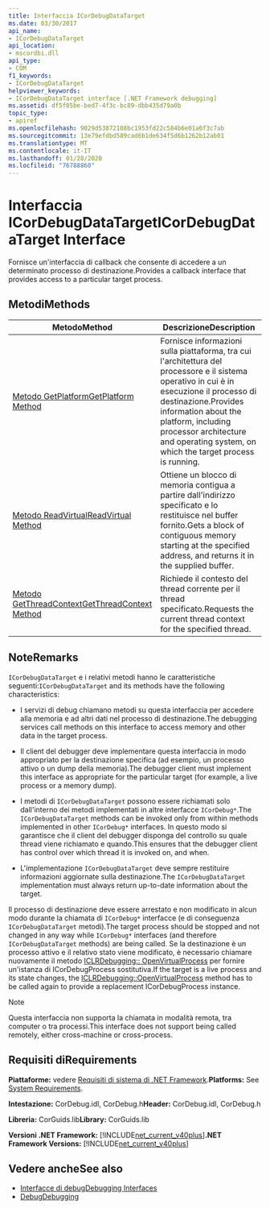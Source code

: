 ```yaml
---
title: Interfaccia ICorDebugDataTarget
ms.date: 03/30/2017
api_name:
- ICorDebugDataTarget
api_location:
- mscordbi.dll
api_type:
- COM
f1_keywords:
- ICorDebugDataTarget
helpviewer_keywords:
- ICorDebugDataTarget interface [.NET Framework debugging]
ms.assetid: df5f05be-bed7-4f3c-bc89-dbb435d79a0b
topic_type:
- apiref
ms.openlocfilehash: 9029d53872108bc1953fd22c584b6e01a6f3c7ab
ms.sourcegitcommit: 13e79efdbd589cad6b1de634f5d6b1262b12ab01
ms.translationtype: MT
ms.contentlocale: it-IT
ms.lasthandoff: 01/28/2020
ms.locfileid: "76788860"
---
```

# <a name="icordebugdatatarget-interface"></a><span data-ttu-id="c9c7d-102">Interfaccia ICorDebugDataTarget</span><span class="sxs-lookup"><span data-stu-id="c9c7d-102">ICorDebugDataTarget Interface</span></span>
<span data-ttu-id="c9c7d-103">Fornisce un'interfaccia di callback che consente di accedere a un determinato processo di destinazione.</span><span class="sxs-lookup"><span data-stu-id="c9c7d-103">Provides a callback interface that provides access to a particular target process.</span></span>  
  
## <a name="methods"></a><span data-ttu-id="c9c7d-104">Metodi</span><span class="sxs-lookup"><span data-stu-id="c9c7d-104">Methods</span></span>  
  
|<span data-ttu-id="c9c7d-105">Metodo</span><span class="sxs-lookup"><span data-stu-id="c9c7d-105">Method</span></span>|<span data-ttu-id="c9c7d-106">Descrizione</span><span class="sxs-lookup"><span data-stu-id="c9c7d-106">Description</span></span>|  
|------------|-----------------|  
|[<span data-ttu-id="c9c7d-107">Metodo GetPlatform</span><span class="sxs-lookup"><span data-stu-id="c9c7d-107">GetPlatform Method</span></span>](icordebugdatatarget-getplatform-method.md)|<span data-ttu-id="c9c7d-108">Fornisce informazioni sulla piattaforma, tra cui l'architettura del processore e il sistema operativo in cui è in esecuzione il processo di destinazione.</span><span class="sxs-lookup"><span data-stu-id="c9c7d-108">Provides information about the platform, including processor architecture and operating system, on which the target process is running.</span></span>|  
|[<span data-ttu-id="c9c7d-109">Metodo ReadVirtual</span><span class="sxs-lookup"><span data-stu-id="c9c7d-109">ReadVirtual Method</span></span>](icordebugdatatarget-readvirtual-method.md)|<span data-ttu-id="c9c7d-110">Ottiene un blocco di memoria contigua a partire dall'indirizzo specificato e lo restituisce nel buffer fornito.</span><span class="sxs-lookup"><span data-stu-id="c9c7d-110">Gets a block of contiguous memory starting at the specified address, and returns it in the supplied buffer.</span></span>|  
|[<span data-ttu-id="c9c7d-111">Metodo GetThreadContext</span><span class="sxs-lookup"><span data-stu-id="c9c7d-111">GetThreadContext Method</span></span>](icordebugdatatarget-getthreadcontext-method.md)|<span data-ttu-id="c9c7d-112">Richiede il contesto del thread corrente per il thread specificato.</span><span class="sxs-lookup"><span data-stu-id="c9c7d-112">Requests the current thread context for the specified thread.</span></span>|  
  
## <a name="remarks"></a><span data-ttu-id="c9c7d-113">Note</span><span class="sxs-lookup"><span data-stu-id="c9c7d-113">Remarks</span></span>  
 <span data-ttu-id="c9c7d-114">`ICorDebugDataTarget` e i relativi metodi hanno le caratteristiche seguenti:</span><span class="sxs-lookup"><span data-stu-id="c9c7d-114">`ICorDebugDataTarget` and its methods have the following characteristics:</span></span>  
  
- <span data-ttu-id="c9c7d-115">I servizi di debug chiamano metodi su questa interfaccia per accedere alla memoria e ad altri dati nel processo di destinazione.</span><span class="sxs-lookup"><span data-stu-id="c9c7d-115">The debugging services call methods on this interface to access memory and other data in the target process.</span></span>  
  
- <span data-ttu-id="c9c7d-116">Il client del debugger deve implementare questa interfaccia in modo appropriato per la destinazione specifica (ad esempio, un processo attivo o un dump della memoria).</span><span class="sxs-lookup"><span data-stu-id="c9c7d-116">The debugger client must implement this interface as appropriate for the particular target (for example, a live process or a memory dump).</span></span>  
  
- <span data-ttu-id="c9c7d-117">I metodi di `ICorDebugDataTarget` possono essere richiamati solo dall'interno dei metodi implementati in altre interfacce `ICorDebug*`.</span><span class="sxs-lookup"><span data-stu-id="c9c7d-117">The `ICorDebugDataTarget` methods can be invoked only from within methods implemented in other `ICorDebug*` interfaces.</span></span> <span data-ttu-id="c9c7d-118">In questo modo si garantisce che il client del debugger disponga del controllo su quale thread viene richiamato e quando.</span><span class="sxs-lookup"><span data-stu-id="c9c7d-118">This ensures that the debugger client has control over which thread it is invoked on, and when.</span></span>  
  
- <span data-ttu-id="c9c7d-119">L'implementazione `ICorDebugDataTarget` deve sempre restituire informazioni aggiornate sulla destinazione.</span><span class="sxs-lookup"><span data-stu-id="c9c7d-119">The `ICorDebugDataTarget` implementation must always return up-to-date information about the target.</span></span>  
  
 <span data-ttu-id="c9c7d-120">Il processo di destinazione deve essere arrestato e non modificato in alcun modo durante la chiamata di `ICorDebug*` interfacce (e di conseguenza `ICorDebugDataTarget` metodi).</span><span class="sxs-lookup"><span data-stu-id="c9c7d-120">The target process should be stopped and not changed in any way while `ICorDebug*` interfaces (and therefore `ICorDebugDataTarget` methods) are being called.</span></span> <span data-ttu-id="c9c7d-121">Se la destinazione è un processo attivo e il relativo stato viene modificato, è necessario chiamare nuovamente il metodo [ICLRDebugging:: OpenVirtualProcess](iclrdebugging-openvirtualprocess-method.md) per fornire un'istanza di ICorDebugProcess sostitutiva.</span><span class="sxs-lookup"><span data-stu-id="c9c7d-121">If the target is a live process and its state changes, the [ICLRDebugging::OpenVirtualProcess](iclrdebugging-openvirtualprocess-method.md) method has to be called again to provide a replacement ICorDebugProcess instance.</span></span>  
  
> [!NOTE]
> <span data-ttu-id="c9c7d-122">Questa interfaccia non supporta la chiamata in modalità remota, tra computer o tra processi.</span><span class="sxs-lookup"><span data-stu-id="c9c7d-122">This interface does not support being called remotely, either cross-machine or cross-process.</span></span>  
  
## <a name="requirements"></a><span data-ttu-id="c9c7d-123">Requisiti di</span><span class="sxs-lookup"><span data-stu-id="c9c7d-123">Requirements</span></span>  
 <span data-ttu-id="c9c7d-124">**Piattaforme:** vedere [Requisiti di sistema di .NET Framework](../../../../docs/framework/get-started/system-requirements.md).</span><span class="sxs-lookup"><span data-stu-id="c9c7d-124">**Platforms:** See [System Requirements](../../../../docs/framework/get-started/system-requirements.md).</span></span>  
  
 <span data-ttu-id="c9c7d-125">**Intestazione:** CorDebug.idl, CorDebug.h</span><span class="sxs-lookup"><span data-stu-id="c9c7d-125">**Header:** CorDebug.idl, CorDebug.h</span></span>  
  
 <span data-ttu-id="c9c7d-126">**Libreria:** CorGuids.lib</span><span class="sxs-lookup"><span data-stu-id="c9c7d-126">**Library:** CorGuids.lib</span></span>  
  
 <span data-ttu-id="c9c7d-127">**Versioni .NET Framework:** [!INCLUDE[net_current_v40plus](../../../../includes/net-current-v40plus-md.md)]</span><span class="sxs-lookup"><span data-stu-id="c9c7d-127">**.NET Framework Versions:** [!INCLUDE[net_current_v40plus](../../../../includes/net-current-v40plus-md.md)]</span></span>  
  
## <a name="see-also"></a><span data-ttu-id="c9c7d-128">Vedere anche</span><span class="sxs-lookup"><span data-stu-id="c9c7d-128">See also</span></span>

- [<span data-ttu-id="c9c7d-129">Interfacce di debug</span><span class="sxs-lookup"><span data-stu-id="c9c7d-129">Debugging Interfaces</span></span>](debugging-interfaces.md)
- [<span data-ttu-id="c9c7d-130">Debug</span><span class="sxs-lookup"><span data-stu-id="c9c7d-130">Debugging</span></span>](index.md)

